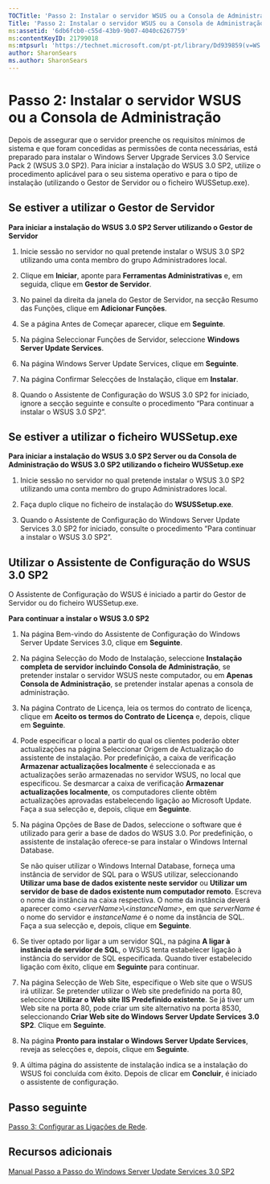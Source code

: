 ```yaml
---
TOCTitle: 'Passo 2: Instalar o servidor WSUS ou a Consola de Administração'
Title: 'Passo 2: Instalar o servidor WSUS ou a Consola de Administração'
ms:assetid: '6db6fcb0-c55d-43b9-9b07-4040c6267759'
ms:contentKeyID: 21799018
ms:mtpsurl: 'https://technet.microsoft.com/pt-pt/library/Dd939859(v=WS.10)'
author: SharonSears
ms.author: SharonSears
---
```


Passo 2: Instalar o servidor WSUS ou a Consola de Administração
===============================================================

Depois de assegurar que o servidor preenche os requisitos mínimos de sistema e que foram concedidas as permissões de conta necessárias, está preparado para instalar o Windows Server Upgrade Services 3.0 Service Pack 2 (WSUS 3.0 SP2). Para iniciar a instalação do WSUS 3.0 SP2, utilize o procedimento aplicável para o seu sistema operativo e para o tipo de instalação (utilizando o Gestor de Servidor ou o ficheiro WUSSetup.exe).

Se estiver a utilizar o Gestor de Servidor
------------------------------------------

**Para iniciar a instalação do WSUS 3.0 SP2 Server utilizando o Gestor de Servidor**
1.  Inicie sessão no servidor no qual pretende instalar o WSUS 3.0 SP2 utilizando uma conta membro do grupo Administradores local.

2.  Clique em **Iniciar**, aponte para **Ferramentas Administrativas** e, em seguida, clique em **Gestor de Servidor**.

3.  No painel da direita da janela do Gestor de Servidor, na secção Resumo das Funções, clique em **Adicionar Funções**.

4.  Se a página Antes de Começar aparecer, clique em **Seguinte**.

5.  Na página Seleccionar Funções de Servidor, seleccione **Windows Server Update Services**.

6.  Na página Windows Server Update Services, clique em **Seguinte**.

7.  Na página Confirmar Selecções de Instalação, clique em **Instalar**.

8.  Quando o Assistente de Configuração do WSUS 3.0 SP2 for iniciado, ignore a secção seguinte e consulte o procedimento “Para continuar a instalar o WSUS 3.0 SP2”.

Se estiver a utilizar o ficheiro WUSSetup.exe
---------------------------------------------

**Para iniciar a instalação do WSUS 3.0 SP2 Server ou da Consola de Administração do WSUS 3.0 SP2 utilizando o ficheiro WUSSetup.exe**
1.  Inicie sessão no servidor no qual pretende instalar o WSUS 3.0 SP2 utilizando uma conta membro do grupo Administradores local.

2.  Faça duplo clique no ficheiro de instalação do **WSUSSetup.exe**.

3.  Quando o Assistente de Configuração do Windows Server Update Services 3.0 SP2 for iniciado, consulte o procedimento “Para continuar a instalar o WSUS 3.0 SP2”.

Utilizar o Assistente de Configuração do WSUS 3.0 SP2
-----------------------------------------------------

O Assistente de Configuração do WSUS é iniciado a partir do Gestor de Servidor ou do ficheiro WUSSetup.exe.

**Para continuar a instalar o WSUS 3.0 SP2**
1.  Na página Bem-vindo do Assistente de Configuração do Windows Server Update Services 3.0, clique em **Seguinte**.

2.  Na página Selecção do Modo de Instalação, seleccione **Instalação completa de servidor incluindo Consola de Administração**, se pretender instalar o servidor WSUS neste computador, ou em **Apenas Consola de Administração**, se pretender instalar apenas a consola de administração.

3.  Na página Contrato de Licença, leia os termos do contrato de licença, clique em **Aceito os termos do Contrato de Licença** e, depois, clique em **Seguinte**.

4.  Pode especificar o local a partir do qual os clientes poderão obter actualizações na página Seleccionar Origem de Actualização do assistente de instalação. Por predefinição, a caixa de verificação **Armazenar actualizações localmente** é seleccionada e as actualizações serão armazenadas no servidor WSUS, no local que especificou. Se desmarcar a caixa de verificação **Armazenar actualizações localmente**, os computadores cliente obtêm actualizações aprovadas estabelecendo ligação ao Microsoft Update. Faça a sua selecção e, depois, clique em **Seguinte**.

5.  Na página Opções de Base de Dados, seleccione o software que é utilizado para gerir a base de dados do WSUS 3.0. Por predefinição, o assistente de instalação oferece-se para instalar o Windows Internal Database.

    Se não quiser utilizar o Windows Internal Database, forneça uma instância de servidor de SQL para o WSUS utilizar, seleccionando **Utilizar uma base de dados existente neste servidor** ou **Utilizar um servidor de base de dados existente num computador remoto**. Escreva o nome da instância na caixa respectiva. O nome da instância deverá aparecer como &lt;*serverName*&gt;\\&lt;*instanceName*&gt;, em que *serverName* é o nome do servidor e *instanceName* é o nome da instância de SQL. Faça a sua selecção e, depois, clique em **Seguinte**.

6.  Se tiver optado por ligar a um servidor SQL, na página **A ligar à instância de servidor de SQL**, o WSUS tenta estabelecer ligação à instância do servidor de SQL especificada. Quando tiver estabelecido ligação com êxito, clique em **Seguinte** para continuar.

7.  Na página Selecção de Web Site, especifique o Web site que o WSUS irá utilizar. Se pretender utilizar o Web site predefinido na porta 80, seleccione **Utilizar o Web site IIS Predefinido existente**. Se já tiver um Web site na porta 80, pode criar um site alternativo na porta 8530, seleccionando **Criar Web site do Windows Server Update Services 3.0 SP2**. Clique em **Seguinte**.

8.  Na página **Pronto para instalar o Windows Server Update Services**, reveja as selecções e, depois, clique em **Seguinte**.

9.  A última página do assistente de instalação indica se a instalação do WSUS foi concluída com êxito. Depois de clicar em **Concluir**, é iniciado o assistente de configuração.

Passo seguinte
--------------

[Passo 3: Configurar as Ligações de Rede](https://technet.microsoft.com/42a144c5-f08e-4a6e-b360-47ddea77bd24).

Recursos adicionais
-------------------

[Manual Passo a Passo do Windows Server Update Services 3.0 SP2](https://technet.microsoft.com/4b504edc-93b3-45b0-a7e8-d0107f1a4442)
